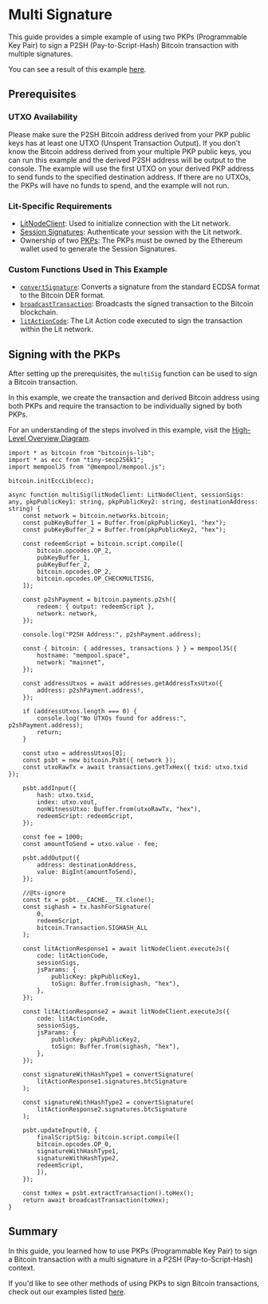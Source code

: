 # Multi Signature

This guide provides a simple example of using two PKPs (Programmable Key Pair) to sign a P2SH (Pay-to-Script-Hash) Bitcoin transaction with multiple signatures.

You can see a result of this example [here](https://mempool.space/tx/fcbcffd572a792cd8c5ae76a165c262f097151437e00696cf6f81921368cb840).

## Prerequisites

### UTXO Availability
Please make sure the P2SH Bitcoin address derived from your PKP public keys has at least one UTXO (Unspent Transaction Output). If you don't know the Bitcoin address derived from your multiple PKP public keys, you can run this example and the derived P2SH address will be output to the console. The example will use the first UTXO on your derived PKP address to send funds to the specified destination address. If there are no UTXOs, the PKPs will have no funds to spend, and the example will not run.

### Lit-Specific Requirements
- [LitNodeClient](../../../sdk/authentication/session-sigs/get-session-sigs.md#initializing-a-litnodeclient): Used to initialize connection with the Lit network.
- [Session Signatures](../../../sdk/authentication/session-sigs/intro.md): Authenticate your session with the Lit network.
- Ownership of two [PKPs](../../overview.md): The PKPs must be owned by the Ethereum wallet used to generate the Session Signatures.

### Custom Functions Used in This Example
- [`convertSignature`](./overview.md#formatting-the-signature): Converts a signature from the standard ECDSA format to the Bitcoin DER format.
- [`broadcastTransaction`](./overview.md#broadcasting-the-transaction): Broadcasts the signed transaction to the Bitcoin blockchain.
- [`litActionCode`](./overview.md#signing-within-a-lit-action): The Lit Action code executed to sign the transaction within the Lit network.

## Signing with the PKPs

After setting up the prerequisites, the `multiSig` function can be used to sign a Bitcoin transaction.

In this example, we create the transaction and derived Bitcoin address using both PKPs and require the transaction to be individually signed by both PKPs.

For an understanding of the steps involved in this example, visit the [High-Level Overview Diagram](./overview.md#high-level-overview).

```tsx
import * as bitcoin from "bitcoinjs-lib";
import * as ecc from "tiny-secp256k1";
import mempoolJS from "@mempool/mempool.js";

bitcoin.initEccLib(ecc);

async function multiSig(litNodeClient: LitNodeClient, sessionSigs: any, pkpPublicKey1: string, pkpPublicKey2: string, destinationAddress: string) {
    const network = bitcoin.networks.bitcoin;
    const pubKeyBuffer_1 = Buffer.from(pkpPublicKey1, "hex");
    const pubKeyBuffer_2 = Buffer.from(pkpPublicKey2, "hex");

    const redeemScript = bitcoin.script.compile([
        bitcoin.opcodes.OP_2,
        pubKeyBuffer_1,
        pubKeyBuffer_2,
        bitcoin.opcodes.OP_2,
        bitcoin.opcodes.OP_CHECKMULTISIG,
    ]);

    const p2shPayment = bitcoin.payments.p2sh({
        redeem: { output: redeemScript },
        network: network,
    });

    console.log("P2SH Address:", p2shPayment.address);

    const { bitcoin: { addresses, transactions } } = mempoolJS({
        hostname: "mempool.space",
        network: "mainnet",
    });

    const addressUtxos = await addresses.getAddressTxsUtxo({
        address: p2shPayment.address!,
    });

    if (addressUtxos.length === 0) {
        console.log("No UTXOs found for address:", p2shPayment.address);
        return;
    }

    const utxo = addressUtxos[0];
    const psbt = new bitcoin.Psbt({ network });
    const utxoRawTx = await transactions.getTxHex({ txid: utxo.txid });

    psbt.addInput({
        hash: utxo.txid,
        index: utxo.vout,
        nonWitnessUtxo: Buffer.from(utxoRawTx, "hex"),
        redeemScript: redeemScript,
    });

    const fee = 1000;
    const amountToSend = utxo.value - fee;

    psbt.addOutput({
        address: destinationAddress,
        value: BigInt(amountToSend),
    });

    //@ts-ignore
    const tx = psbt.__CACHE.__TX.clone();
    const sighash = tx.hashForSignature(
        0,
        redeemScript,
        bitcoin.Transaction.SIGHASH_ALL
    );

    const litActionResponse1 = await litNodeClient.executeJs({
        code: litActionCode,
        sessionSigs,
        jsParams: {
            publicKey: pkpPublicKey1,
            toSign: Buffer.from(sighash, "hex"),
        },
    });

    const litActionResponse2 = await litNodeClient.executeJs({
        code: litActionCode,
        sessionSigs,
        jsParams: {
            publicKey: pkpPublicKey2,
            toSign: Buffer.from(sighash, "hex"),
        },
    });

    const signatureWithHashType1 = convertSignature(
        litActionResponse1.signatures.btcSignature
    );

    const signatureWithHashType2 = convertSignature(
        litActionResponse2.signatures.btcSignature
    );

    psbt.updateInput(0, {
        finalScriptSig: bitcoin.script.compile([
        bitcoin.opcodes.OP_0,
        signatureWithHashType1,
        signatureWithHashType2,
        redeemScript,
        ]),
    });

    const txHex = psbt.extractTransaction().toHex();
    return await broadcastTransaction(txHex);
}
```

## Summary 

In this guide, you learned how to use PKPs (Programmable Key Pair) to sign a Bitcoin transaction with a multi signature in a P2SH (Pay-to-Script-Hash) context.

If you'd like to see other methods of using PKPs to sign Bitcoin transactions, check out our examples listed [here](./overview.md#p2sh-examples).
